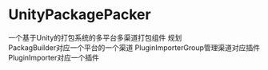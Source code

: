 # UnityPackagePacker
一个基于Unity的打包系统的多平台多渠道打包组件
规划  
PackagBuilder对应一个平台的一个渠道
PluginImporterGroup管理渠道对应插件
PluginImporter对应一个插件